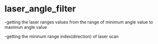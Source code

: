# laser_angle_filter
-getting the laser ranges values from the range of minimum angle value to maximun angle value 

-getting the mininum range index(direction) of laser scan
